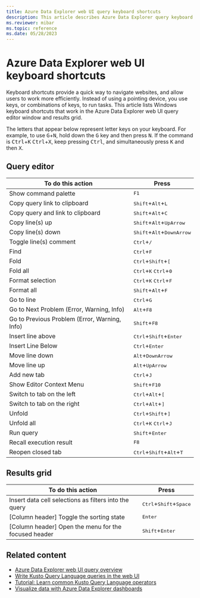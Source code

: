 ```yaml
---
title: Azure Data Explorer web UI query keyboard shortcuts
description: This article describes Azure Data Explorer query keyboard shortcuts (hot keys) in Azure Data Explorer web UI.
ms.reviewer: mibar
ms.topic: reference
ms.date: 05/28/2023
---
```


# Azure Data Explorer web UI keyboard shortcuts

Keyboard shortcuts provide a quick way to navigate websites, and allow users to work more efficiently. Instead of using a pointing device, you use keys, or combinations of keys, to run tasks. This article lists Windows keyboard shortcuts that work in the Azure Data Explorer web UI query editor window and results grid.

The letters that appear below represent letter keys on your keyboard. For example, to use <kbd>G</kbd>+<kbd>N</kbd>, hold down the <kbd>G</kbd> key and then press <kbd>N</kbd>. If the command is <kbd>Ctrl</kbd>+<kbd>K</kbd> <kbd>Ctrl</kbd>+<kbd>X</kbd>, keep pressing <kbd>Ctrl</kbd>, and simultaneously press <kbd>K</kbd> and then <kbd>X</kbd>.

## Query editor

| To do this action                             | Press                                                        |
| --------------------------------------------- | ------------------------------------------------------------ |
| Show command palette                          | <kbd>F1</kbd>                                                |
| Copy query link to clipboard                  | <kbd>Shift</kbd>+<kbd>Alt</kbd>+<kbd>L</kbd>                 |
| Copy query and link to clipboard              | <kbd>Shift</kbd>+<kbd>Alt</kbd>+<kbd>C</kbd>                 |
| Copy line(s) up                               | <kbd>Shift</kbd>+<kbd>Alt</kbd>+<kbd>UpArrow</kbd>           |
| Copy line(s) down                             | <kbd>Shift</kbd>+<kbd>Alt</kbd>+<kbd>DownArrow</kbd>         |
| Toggle line(s) comment                        | <kbd>Ctrl</kbd>+<kbd>/</kbd>                                 |
| Find                                          | <kbd>Ctrl</kbd>+<kbd>F</kbd>                                 |
| Fold                                          | <kbd>Ctrl</kbd>+<kbd>Shift</kbd>+<kbd>[</kbd>                |
| Fold all                                      | <kbd>Ctrl</kbd>+<kbd>K</kbd> <kbd>Ctrl</kbd>+<kbd>0</kbd>    |
| Format selection                              | <kbd>Ctrl</kbd>+<kbd>K</kbd> <kbd>Ctrl</kbd>+<kbd>F</kbd>    |
| Format all                                    | <kbd>Shift</kbd>+<kbd>Alt</kbd>+<kbd>F</kbd>                 |
| Go to line                                    | <kbd>Ctrl</kbd>+<kbd>G</kbd>                                 |
| Go to Next Problem (Error, Warning, Info)     | <kbd>Alt</kbd>+<kbd>F8</kbd>                                 |
| Go to Previous Problem (Error, Warning, Info) | <kbd>Shift</kbd>+<kbd>F8</kbd>                               |
| Insert line above                             | <kbd>Ctrl</kbd>+<kbd>Shift</kbd>+<kbd>Enter</kbd>            |
| Insert Line Below                             | <kbd>Ctrl</kbd>+<kbd>Enter</kbd>                             |
| Move line down                                | <kbd>Alt</kbd>+<kbd>DownArrow</kbd>                          |
| Move line up                                  | <kbd>Alt</kbd>+<kbd>UpArrow</kbd>                            |
| Add new tab                                   | <kbd>Ctrl</kbd>+<kbd>J</kbd>                                 |
| Show Editor Context Menu                      | <kbd>Shift</kbd>+<kbd>F10</kbd>                              |
| Switch to tab on the left                     | <kbd>Ctrl</kbd>+<kbd>Alt</kbd>+<kbd>[</kbd>                  |
| Switch to tab on the right                    | <kbd>Ctrl</kbd>+<kbd>Alt</kbd>+<kbd>]</kbd>                  |
| Unfold                                        | <kbd>Ctrl</kbd>+<kbd>Shift</kbd>+<kbd>]</kbd>                |
| Unfold all                                    | <kbd>Ctrl</kbd>+<kbd>K</kbd> <kbd>Ctrl</kbd>+<kbd>J</kbd>    |
| Run query                                     | <kbd>Shift</kbd>+<kbd>Enter</kbd>                            |
| Recall execution result                       | <kbd>F8</kbd>                                                |
| Reopen closed tab                             | <kbd>Ctrl</kbd>+<kbd>Shift</kbd>+<kbd>Alt</kbd>+<kbd>T</kbd> |

<!-- | Go to definition                              | <kbd>Ctrl</kbd>+<kbd>F12</kbd>                               | // Line 32-->

## Results grid

| To do this action                                     | Press                                             |
| ----------------------------------------------------- | ------------------------------------------------- |
| Insert data cell selections as filters into the query | <kbd>Ctrl</kbd>+<kbd>Shift</kbd>+<kbd>Space</kbd> |
| [Column header] Toggle the sorting state              | <kbd>Enter</kbd>                                  |
| [Column header] Open the menu for the focused header  | <kbd>Shift</kbd>+<kbd>Enter</kbd>                 |

## Related content

* [Azure Data Explorer web UI query overview](web-ui-query-overview.md)
* [Write Kusto Query Language queries in the web UI](web-ui-kql.md)
* [Tutorial: Learn common Kusto Query Language operators](kusto/query/tutorials/learn-common-operators.md)
* [Visualize data with Azure Data Explorer dashboards](azure-data-explorer-dashboards.md)
